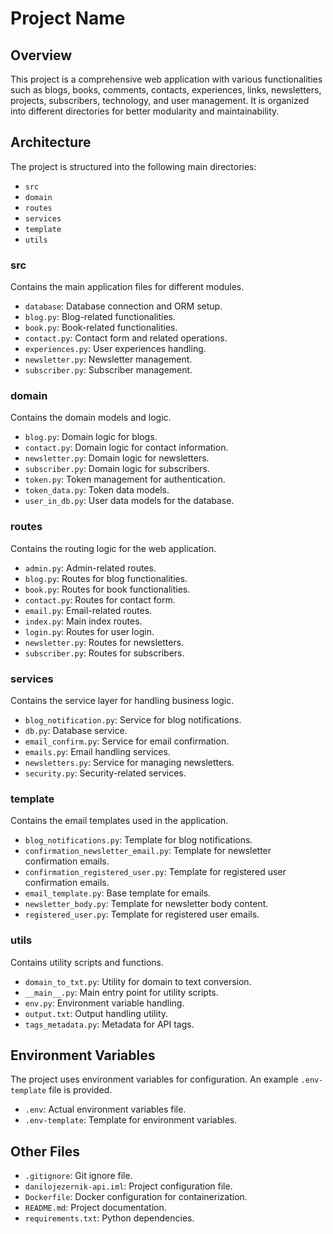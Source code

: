 # Project Name

## Overview

This project is a comprehensive web application with various functionalities such as blogs, books, comments, contacts, experiences, links, newsletters, projects, subscribers, technology, and user management. It is organized into different directories for better modularity and maintainability.

## Architecture 

The project is structured into the following main directories:

- `src`
- `domain`
- `routes`
- `services`
- `template`
- `utils`

### src

Contains the main application files for different modules.

- `database`: Database connection and ORM setup.
- `blog.py`: Blog-related functionalities.
- `book.py`: Book-related functionalities.
- `contact.py`: Contact form and related operations.
- `experiences.py`: User experiences handling.
- `newsletter.py`: Newsletter management.
- `subscriber.py`: Subscriber management.

### domain

Contains the domain models and logic.

- `blog.py`: Domain logic for blogs.
- `contact.py`: Domain logic for contact information.
- `newsletter.py`: Domain logic for newsletters.
- `subscriber.py`: Domain logic for subscribers.
- `token.py`: Token management for authentication.
- `token_data.py`: Token data models.
- `user_in_db.py`: User data models for the database.

### routes

Contains the routing logic for the web application.

- `admin.py`: Admin-related routes.
- `blog.py`: Routes for blog functionalities.
- `book.py`: Routes for book functionalities.
- `contact.py`: Routes for contact form.
- `email.py`: Email-related routes.
- `index.py`: Main index routes.
- `login.py`: Routes for user login.
- `newsletter.py`: Routes for newsletters.
- `subscriber.py`: Routes for subscribers.

### services

Contains the service layer for handling business logic.

- `blog_notification.py`: Service for blog notifications.
- `db.py`: Database service.
- `email_confirm.py`: Service for email confirmation.
- `emails.py`: Email handling services.
- `newsletters.py`: Service for managing newsletters.
- `security.py`: Security-related services.

### template

Contains the email templates used in the application.

- `blog_notifications.py`: Template for blog notifications.
- `confirmation_newsletter_email.py`: Template for newsletter confirmation emails.
- `confirmation_registered_user.py`: Template for registered user confirmation emails.
- `email_template.py`: Base template for emails.
- `newsletter_body.py`: Template for newsletter body content.
- `registered_user.py`: Template for registered user emails.

### utils

Contains utility scripts and functions.

- `domain_to_txt.py`: Utility for domain to text conversion.
- `__main__.py`: Main entry point for utility scripts.
- `env.py`: Environment variable handling.
- `output.txt`: Output handling utility.
- `tags_metadata.py`: Metadata for API tags.

## Environment Variables

The project uses environment variables for configuration. An example `.env-template` file is provided.

- `.env`: Actual environment variables file.
- `.env-template`: Template for environment variables.

## Other Files

- `.gitignore`: Git ignore file.
- `danilojezernik-api.iml`: Project configuration file.
- `Dockerfile`: Docker configuration for containerization.
- `README.md`: Project documentation.
- `requirements.txt`: Python dependencies.
